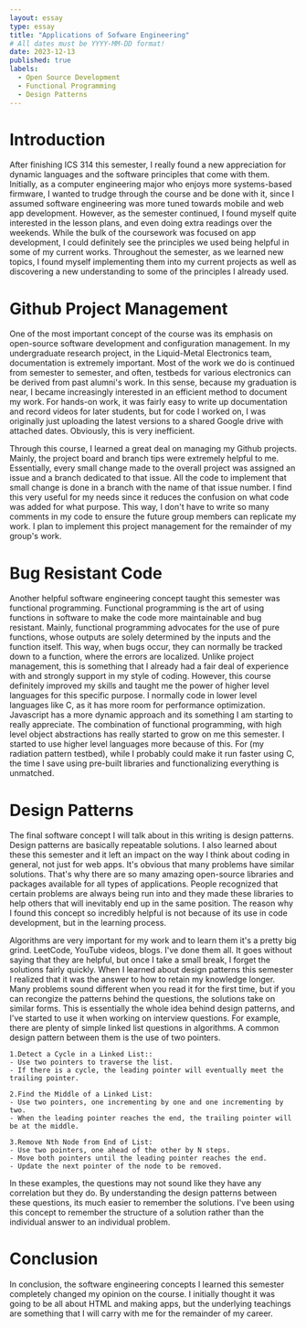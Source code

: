 ```yaml
---
layout: essay
type: essay
title: "Applications of Sofware Engineering"
# All dates must be YYYY-MM-DD format!
date: 2023-12-13
published: true
labels:
  - Open Source Development
  - Functional Programming
  - Design Patterns
---
```


# Introduction
After finishing ICS 314 this semester, I really found a new appreciation for dynamic languages and the software principles that come with them. Initially, as a computer engineering major who enjoys more systems-based firmware, I wanted to trudge through the course and be done with it, since I assumed software engineering was more tuned towards mobile and web app development. However, as the semester continued, I found myself quite interested in the lesson plans, and even doing extra readings over the weekends. While the bulk of the coursework was focused on app development, I could definitely see the principles we used being helpful in some of my current works. Throughout the semester, as we learned new topics, I found myself implementing them into my current projects as well as discovering a new understanding to some of the principles I already used. 

# Github Project Management 
One of the most important concept of the course was its emphasis on open-source software development and configuration management. In my undergraduate research project, in the Liquid-Metal Electronics team, documentation is extremely important. Most of the work we do is continued from semester to semester, and often, testbeds for various electronics can be derived from past alumni's work. In this sense, because my graduation is near, I became increasingly interested in an efficient method to document my work. For hands-on work, it was fairly easy to write up documentation and record videos for later students, but for code I worked on, I was originally just uploading the latest versions to a shared Google drive with attached dates. Obviously, this is very inefficient.</br>

Through this course, I learned a great deal on managing my Github projects. Mainly, the project board and branch tips were extremely helpful to me. Essentially, every small change made to the overall project was assigned an issue and a branch dedicated to that issue. All the code to implement that small change is done in a branch with the name of that issue number. I find this very useful for my needs since it reduces the confusion on what code was added for what purpose. This way, I don't have to write so many comments in my code to ensure the future group members can replicate my work. I plan to implement this project management for the remainder of my group's work. 

# Bug Resistant Code
Another helpful software engineering concept taught this semester was functional programming. Functional programming is the art of using functions in software to make the code more maintainable and bug resistant. Mainly, functional programming advocates for the use of pure functions, whose outputs are solely determined by the inputs and the function itself. This way, when bugs occur, they can normally be tracked down to a function, where the errors are localized. Unlike project management, this is something that I already had a fair deal of experience with and strongly support in my style of coding. However, this course definitely improved my skills and taught me the power of higher level languages for this specific purpose. I normally code in lower level languages like C, as it has more room for performance optimization. Javascript has a more dynamic approach and its something I am starting to really appreciate. The combination of functional programming, with high level object abstractions has really started to grow on me this semester. I started to use higher level languages more because of this. For (my radiation pattern testbed), while I probably could make it run faster using C, the time I save using pre-built libraries and functionalizing everything is unmatched. 

# Design Patterns
The final software concept I will talk about in this writing is design patterns. Design patterns are basically repeatable solutions. I also learned about these this semester and it left an impact on the way I think about coding in general, not just for web apps. It's obvious that many problems have similar solutions. That's why there are so many amazing open-source libraries and packages available for all types of applications. People recognized that certain problems are always being run into and they made these libraries to help others that will inevitably end up in the same position. The reason why I found this concept so incredibly helpful is not because of its use in code development, but in the learning process. </br>

Algorithms are very important for my work and to learn them it's a pretty big grind. LeetCode, YouTube videos, blogs. I've done them all. It goes without saying that they are helpful, but once I take a small break, I forget the solutions fairly quickly. When I learned about design patterns this semester I realized that it was the answer to how to retain my knowledge longer. Many problems sound different when you read it for the first time, but if you can recongize the patterns behind the questions, the solutions take on similar forms. This is essentially the whole idea behind design patterns, and I've started to use it when working on interview questions. For example, there are plenty of simple linked list questions in algorithms. A common design pattern between them is the use of two pointers. 
```
1.Detect a Cycle in a Linked List::
- Use two pointers to traverse the list.
- If there is a cycle, the leading pointer will eventually meet the trailing pointer.

2.Find the Middle of a Linked List:
- Use two pointers, one incrementing by one and one incrementing by two.
- When the leading pointer reaches the end, the trailing pointer will be at the middle.

3.Remove Nth Node from End of List:
- Use two pointers, one ahead of the other by N steps.
- Move both pointers until the leading pointer reaches the end.
- Update the next pointer of the node to be removed.
```
In these examples, the questions may not sound like they have any correlation but they do. By understanding the design patterns between these questions, its much easier to remember the solutions. I've been using this concept to remember the structure of a solution rather than the individual answer to an individual problem. 

# Conclusion
In conclusion, the software engineering concepts I learned this semester completely changed my opinion on the course. I initially thought it was going to be all about HTML and making apps, but the underlying teachings are something that I will carry with me for the remainder of my career.


